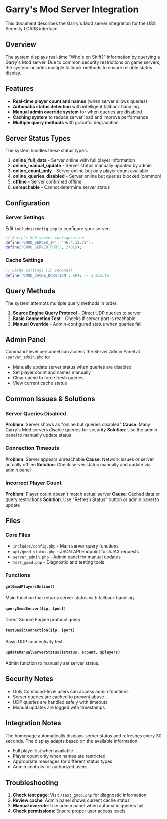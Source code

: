 # Garry's Mod Server Integration

This document describes the Garry's Mod server integration for the USS Serenity LCARS interface.

## Overview

The system displays real-time "Who's on Shift?" information by querying a Garry's Mod server. Due to common security restrictions on game servers, the system includes multiple fallback methods to ensure reliable status display.

## Features

- **Real-time player count and names** (when server allows queries)
- **Automatic status detection** with intelligent fallback handling
- **Manual admin override system** for when queries are disabled
- **Caching system** to reduce server load and improve performance
- **Multiple query methods** with graceful degradation

## Server Status Types

The system handles these status types:

1. **online_full_data** - Server online with full player information
2. **online_manual_update** - Server status manually updated by admin
3. **online_count_only** - Server online but only player count available
4. **online_queries_disabled** - Server online but queries blocked (common)
5. **offline** - Server confirmed offline
6. **unreachable** - Cannot determine server status

## Configuration

### Server Settings
Edit `includes/config.php` to configure your server:

```php
// Garry's Mod server configuration
define('GMOD_SERVER_IP', '46.4.12.78');
define('GMOD_SERVER_PORT', 27015);
```

### Cache Settings
```php
// Cache settings (in seconds)
define('GMOD_CACHE_DURATION', 60); // 1 minute
```

## Query Methods

The system attempts multiple query methods in order:

1. **Source Engine Query Protocol** - Direct UDP queries to server
2. **Basic Connection Test** - Checks if server port is reachable
3. **Manual Override** - Admin-configured status when queries fail

## Admin Panel

Command-level personnel can access the Server Admin Panel at `/server_admin.php` to:

- Manually update server status when queries are disabled
- Set player count and names manually
- Clear cache to force fresh queries
- View current cache status

## Common Issues & Solutions

### Server Queries Disabled
**Problem**: Server shows as "online but queries disabled"
**Cause**: Many Garry's Mod servers disable queries for security
**Solution**: Use the admin panel to manually update status

### Connection Timeouts
**Problem**: Server appears unreachable
**Cause**: Network issues or server actually offline
**Solution**: Check server status manually and update via admin panel

### Incorrect Player Count
**Problem**: Player count doesn't match actual server
**Cause**: Cached data or query restrictions
**Solution**: Use "Refresh Status" button or admin panel to update

## Files

### Core Files
- `includes/config.php` - Main server query functions
- `api/gmod_status.php` - JSON API endpoint for AJAX requests
- `server_admin.php` - Admin panel for manual updates
- `test_gmod.php` - Diagnostic and testing tools

### Functions

#### `getGmodPlayersOnline()`
Main function that returns server status with fallback handling.

#### `queryGmodServer($ip, $port)`
Direct Source Engine protocol query.

#### `testBasicConnection($ip, $port)`
Basic UDP connectivity test.

#### `updateManualServerStatus($status, $count, $players)`
Admin function to manually set server status.

## Security Notes

- Only Command-level users can access admin functions
- Server queries are cached to prevent abuse
- UDP queries are handled safely with timeouts
- Manual updates are logged with timestamps

## Integration Notes

The homepage automatically displays server status and refreshes every 30 seconds. The display adapts based on the available information:

- Full player list when available
- Player count only when names are restricted
- Appropriate messages for different status types
- Admin controls for authorized users

## Troubleshooting

1. **Check test page**: Visit `/test_gmod.php` for diagnostic information
2. **Review cache**: Admin panel shows current cache status
3. **Manual override**: Use admin panel when automatic queries fail
4. **Check permissions**: Ensure proper user access levels
